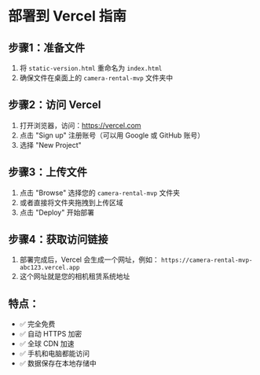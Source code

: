 # 部署到 Vercel 指南

## 步骤1：准备文件
1. 将 `static-version.html` 重命名为 `index.html`
2. 确保文件在桌面上的 `camera-rental-mvp` 文件夹中

## 步骤2：访问 Vercel
1. 打开浏览器，访问：https://vercel.com
2. 点击 "Sign up" 注册账号（可以用 Google 或 GitHub 账号）
3. 选择 "New Project"

## 步骤3：上传文件
1. 点击 "Browse" 选择您的 `camera-rental-mvp` 文件夹
2. 或者直接将文件夹拖拽到上传区域
3. 点击 "Deploy" 开始部署

## 步骤4：获取访问链接
1. 部署完成后，Vercel 会生成一个网址，例如：
   `https://camera-rental-mvp-abc123.vercel.app`
2. 这个网址就是您的相机租赁系统地址

## 特点：
- ✅ 完全免费
- ✅ 自动 HTTPS 加密
- ✅ 全球 CDN 加速
- ✅ 手机和电脑都能访问
- ✅ 数据保存在本地存储中
